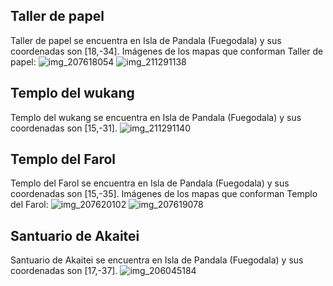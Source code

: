 ## Taller de papel
Taller de papel se encuentra en Isla de Pandala (Fuegodala) y sus coordenadas son [18,-34].
Imágenes de los mapas que conforman Taller de papel:
![img_207618054](https://media.discordapp.net/attachments/1115311447145193482/1115348818154770522/207618054.jpg)
![img_211291138](https://media.discordapp.net/attachments/1115311447145193482/1115350157169524736/211291138.jpg)

## Templo del wukang
Templo del wukang se encuentra en Isla de Pandala (Fuegodala) y sus coordenadas son [15,-31].
![img_211291140](https://media.discordapp.net/attachments/1115311447145193482/1115350158608179401/211291140.jpg)

## Templo del Farol
Templo del Farol se encuentra en Isla de Pandala (Fuegodala) y sus coordenadas son [15,-35].
Imágenes de los mapas que conforman Templo del Farol:
![img_207620102](https://media.discordapp.net/attachments/1115311447145193482/1115348885234270319/207620102.jpg)
![img_207619078](https://media.discordapp.net/attachments/1115311447145193482/1115348851990200422/207619078.jpg)

## Santuario de Akaitei
Santuario de Akaitei se encuentra en Isla de Pandala (Fuegodala) y sus coordenadas son [17,-37].
![img_206045184](https://media.discordapp.net/attachments/1115311447145193482/1115348292927230084/206045184.jpg)